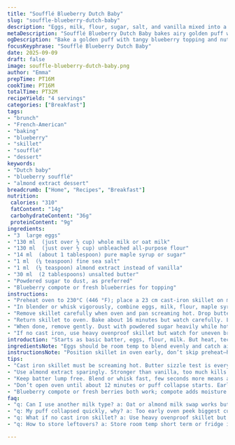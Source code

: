 ```yaml
---
title: "Soufflé Blueberry Dutch Baby"
slug: "souffle-blueberry-dutch-baby"
description: "Eggs, milk, flour, sugar, salt, and vanilla mixed into a batter. Baked in a hot cast-iron skillet with butter until puffed and golden. Finished with powdered sugar and blueberry compote. Adjusted flour by small margin, swapped vanilla for almond extract to add a nutty background. Cook time stretched to 16 minutes to catch perfect rise. Watch for color and puff rather than clock. Butter melt must sizzle on contact; essential. Serve immediately; deflates fast. Easy to substitute milk with oat milk, keep batter smooth but watch moisture balance. Can use maple syrup instead of sugar for depth. Great for weekend brunch or simple dessert moments."
metaDescription: "Soufflé Blueberry Dutch Baby bakes airy golden puff with almond extract, skillet sizzle, topped with blueberry compote and powdered sugar dusting."
ogDescription: "Bake a golden puff with tangy blueberry topping and nutty almond notes. Watch skillet sizzle, edges lift, and dust sugar before serving fast."
focusKeyphrase: "Soufflé Blueberry Dutch Baby"
date: 2025-09-09
draft: false
image: souffle-blueberry-dutch-baby.png
author: "Emma"
prepTime: PT16M
cookTime: PT16M
totalTime: PT32M
recipeYield: "4 servings"
categories: ["Breakfast"]
tags:
- "brunch"
- "French-American"
- "baking"
- "blueberry"
- "skillet"
- "soufflé"
- "dessert"
keywords:
- "Dutch baby"
- "blueberry soufflé"
- "almond extract dessert"
breadcrumb: ["Home", "Recipes", "Breakfast"]
nutrition: 
 calories: "310"
 fatContent: "14g"
 carbohydrateContent: "36g"
 proteinContent: "9g"
ingredients:
- "3  large eggs"
- "130 ml  (just over ½ cup) whole milk or oat milk"
- "130 ml  (just over ½ cup) unbleached all-purpose flour"
- "14 ml  (about 1 tablespoon) pure maple syrup or sugar"
- "1 ml  (¼ teaspoon) fine sea salt"
- "1 ml  (¼ teaspoon) almond extract instead of vanilla"
- "30 ml  (2 tablespoons) unsalted butter"
- "Powdered sugar to dust, as preferred"
- "Blueberry compote or fresh blueberries for topping"
instructions:
- "Preheat oven to 230°C (446 °F); place a 23 cm cast-iron skillet on middle rack to get screaming hot. This preheating step is non-negotiable. Sizzle butter test is your gold standard for readiness."
- "In blender or whisk vigorously, combine eggs, milk, flour, maple syrup, salt, and almond extract until batter is silky smooth. No lumps; a few seconds more mixing means better puff. Set aside briefly."
- "Remove skillet carefully when oven and pan screaming hot. Drop butter in; swirl immediately to coat bottom and sides; butter should foam and make crackling sounds, almost smoking. Pour in batter fast to keep heat."
- "Return skillet to oven. Bake about 16 minutes but watch carefully. Look for risen edges, puffed like a pillow, deeply golden. Middle should be set but slightly jiggly, not liquid. Avoid opening oven too soon or puff falls."
- "When done, remove gently. Dust with powdered sugar heavily while hot, add blueberry compote or fresh berries. Eat now or puff shrinks. Texture contrast: crispy edges, custardy center, the tart burst of blueberry dialogues with nutty almond notes."
- "If no cast iron, use heavy ovenproof skillet but watch for uneven browning. Too cool pan ruins lift. Too much butter pools and sogs batter. Swap blueberries with raspberries or cherries if creative mood strikes."
introduction: "Starts as basic batter, eggs, flour, milk. But heat, technique twist it into a puffy crater of textured joy. Not like flat pancake. It screams bakery oven smell right in your kitchen. Small shifts change everything: I slapped maple syrup for sugar once, deeper flavor hit. Almond extract cracked open layers where vanilla felt tame. Butter’s sound, sight tell story—melting starts whisper, then roar in skillet. Oven’s hot mouth breath pushes sides to rise large, golden, slightly cracked like a floral bloom. Every batch taught me patience, watching transformation, not clock. Also learned: cool pan kill puff dead, must be screaming. Can’t rush this, no shortcuts on timing either. Wait for the puff’s call. Then dust rapidly. Then dive in. Life lesson in batter form."
ingredientsNote: "Eggs should be room temp to blend evenly and catch air better during baking; cold eggs dull rise. Flour substituted by whole wheat pastry flour gives nuttiness but heavier texture—adjust liquid slightly if needed. Maple syrup swap adds moisture; reduce milk by 5 ml if batter gets too loose. Almond extract—stronger than vanilla—can overpower if increased; a little goes a long way here. Butter clarity matters—salted adds dimension but can salt batter unevenly; unsalted preferred for control. Blueberry compote—store-bought works but homemade with fresh berries and slight lemon zest adds brightness and counterbalances batter’s sweetness. Powdered sugar can be regular or superfine; dust right before serving as it disappears into warmth quickly. For lactose intolerant, oat milk or almond milk stands in, but note flavor and texture shifts accordingly."
instructionsNote: "Position skillet in oven early, don’t skip preheat—hot pan is everything for that crispy base and puff. Mixing batter smooth avoids lumps that kill rise spots. Use a blender or whisk—and no overmixing; just until smooth. Butter sizzling correctly means skillet is hot enough—puddle and swirl immediately to spread, or butter burns. Pour batter swiftly after melting butter; delay cools pan and dulls oven burst. Oven must not be opened during first 12-14 minutes; premature peek makes batter collapse. Look for edges lifted, puff golden deep shade, jiggle in center but no wetness. Serve immediately piping hot—once cooled, puff deflates fast and texture suffers. Leftovers reheat in toaster oven; crisp restores somewhat but won’t puff again. If smoke appears, turn oven down slightly next time."
tips:
- "Cast iron skillet must be screaming hot. Butter sizzle test is everything before pouring batter. Butter should foam and crackle; no burnout or cool pans or puff flops. Watch for quick browning but not burning edges. Timing isn’t fixed; watch color and jiggle center - puff pops open when done."
- "Use almond extract sparingly. Stronger than vanilla, too much kills balance fast. One quarter teaspoon enough to give nutty background, not sharp scent. Vanilla replacement tweaks flavor. If swapping flour varieties, tweak liquids; whole wheat pastry flour heavier, needs adjusting or batter slackens."
- "Keep batter lump free. Blend or whisk fast, few seconds more means air trapped. Cold eggs dull lift drastically; room temperature eggs trap bubbles better. Maple syrup adds moisture, reduce milk slightly to compensate. Switch sugar types wisely—liquid vs granulated affects batter consistency."
- "Don’t open oven until about 12 minutes or puff collapse starts. Early peek kills rise. Use visual clues: edges risen, golden brown, center slight jiggle like soft gel. Serve piping hot; puff shrinks fast once cooled. Leftovers reheat in toaster oven to regain crisp; won’t puff again, texture shifts."
- "Blueberry compote or fresh berries both work; compote adds moisture and brightness but syrupiness can wet edges. Fresh berries offer burst crunch; swapping berries different but keep balance. Sprinkle powdered sugar right before serving; sugar disappears fast into heat. Butter choice matters; salted adds uneven salt pockets, unsalted better control."
faq:
- "q: Can I use another milk type? a: Oat or almond milk swap works but changes batter texture. Moisture shifts; watch batter thickness. Slightly thinner batter may need less liquid. Flavor alters too. Dairy non-dairy both fine but results differ."
- "q: My puff collapsed quickly, why? a: Too early oven peek biggest culprit. Also cold eggs cuts rise. Pan not hot enough, butter not sizzling on contact. Batter lumps interfere with air bubbles. Wait for strong golden edges, jiggle center, no wetness."
- "q: What if no cast iron skillet? a: Use heavy ovenproof skillet but heat uneven, browning off. Pan temp more crucial; butter may pool or burn. Puff lift weakens. Keep heat high but watch pan color. Bigger risk of soggy or dense texture without iron heat retention."
- "q: How to store leftovers? a: Store room temp short term or fridge if longer. Reheat toaster oven best for crisp edges; microwave wrecks texture. Puff won’t rise again. Dust sugar after warming, berries fresh or reheated can get mushy, watch moisture."

---
```

